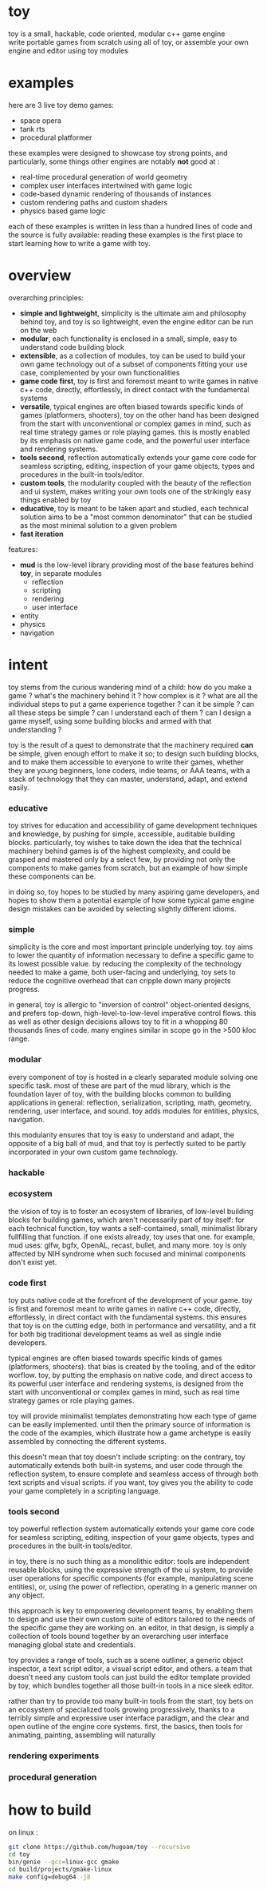 # toy
toy is a small, hackable, code oriented, modular c++ game engine  
write portable games from scratch using all of toy, or assemble your own engine and editor using toy modules

# examples
here are 3 live toy demo games:
- space opera
- tank rts
- procedural platformer

these examples were designed to showcase toy strong points, and particularly, some things other engines are notably **not** good at :
- real-time procedural generation of world geometry
- complex user interfaces intertwined with game logic
- code-based dynamic rendering of thousands of instances
- custom rendering paths and custom shaders
- physics based game logic

each of these examples is written in less than a hundred lines of code and the source is fully available: reading these examples is the first place to start learning how to write a game with toy.

# overview
overarching principles:
- **simple and lightweight**, simplicity is the ultimate aim and philosophy behind toy, and toy is so lightweight, even the engine editor can be run on the web
- **modular**, each functionality is enclosed in a small, simple, easy to understand code building block
- **extensible**, as a collection of modules, toy can be used to build your own game technology out of a subset of components fitting your use case, complemented by your own functionalities
- **game code first**, toy is first and foremost meant to write games in native c++ code, directly, effortlessly, in direct contact with the fundamental systems
- **versatile**, typical engines are often biased towards specific kinds of games (platformers, shooters), toy on the other hand has been designed from the start with unconventional or complex games in mind, such as real time strategy games or role playing games. this is mostly enabled by its emphasis on native game code, and the powerful user interface and rendering systems.
- **tools second**, reflection automatically extends your game core code for seamless scripting, editing, inspection of your game objects, types and procedures in the built-in tools/editor. 
- **custom tools**, the modularity coupled with the beauty of the reflection and ui system, makes writing your own tools one of the strikingly easy things enabled by toy
- **educative**, toy is meant to be taken apart and studied, each technical solution aims to be a "most common denominator" that can be studied as the most minimal solution to a given problem
- **fast iteration**

features:
- **mud** is the low-level library providing most of the base features behind **toy**, in separate modules
  - reflection
  - scripting
  - rendering
  - user interface
- entity
- physics
- navigation

# intent
toy stems from the curious wandering mind of a child: how do you make a game ? what's the machinery behind it ? how complex is it ? what are all the individual steps to put a game experience together ? can it be simple ? can all these steps be simple ? can I understand each of them ? can I design a game myself, using some building blocks and armed with that understanding ?

toy is the result of a quest to demonstrate that the machinery required **can** be simple, given enough effort to make it so; to design such building blocks, and to make them accessible to everyone to write their games, whether they are young beginners, lone coders, indie teams, or AAA teams, with a stack of technology that they can master, understand, adapt, and extend easily.

### educative
toy strives for education and accessibility of game development techniques and knowledge, by pushing for simple, accessible, auditable building blocks. particularly, toy wishes to take down the idea that the technical machinery behind games is of the highest complexity, and could be grasped and mastered only by a select few, by providing not only the components to make games from scratch, but an example of how simple these components can be.

in doing so, toy hopes to be studied by many aspiring game developers, and hopes to show them a potential example of how some typical game engine design mistakes can be avoided by selecting slightly different idioms.

### simple
simplicity is the core and most important principle underlying toy. toy aims to lower the quantity of information necessary to define a specific game to its lowest possible value. by reducing the complexity of the technology needed to make a game, both user-facing and underlying, toy sets to reduce the cognitive overhead that can cripple down many projects progress.

in general, toy is allergic to "inversion of control" object-oriented designs, and prefers top-down, high-level-to-low-level imperative control flows. this as well as other design decisions allows toy to fit in a whopping 80 thousands lines of code. many engines similar in scope go in the >500 kloc range.

### modular
every component of toy is hosted in a clearly separated module solving one specific task. most of these are part of the mud library, which is the foundation layer of toy, with the building blocks common to building applications in general: reflection, serialization, scripting, math, geometry, rendering, user interface, and sound. toy adds modules for entities, physics, navigation.

this modularity ensures that toy is easy to understand and adapt, the opposite of a big ball of mud, and that toy is perfectly suited to be partly incorporated in your own custom game technology.

### hackable

### ecosystem
the vision of toy is to foster an ecosystem of libraries, of low-level building blocks for building games, which aren't necessarily part of toy itself: for each technical function, toy wants a self-contained, small, minimalist library fullfilling that function. if one exists already, toy uses that one. for example, mud uses: glfw, bgfx, OpenAL, recast, bullet, and many more. toy is only affected by NIH syndrome when such focused and minimal components don't exist yet.

### code first
toy puts native code at the forefront of the development of your game. toy is first and foremost meant to write games in native c++ code, directly, effortlessly, in direct contact with the fundamental systems. this ensures that toy is on the cutting edge, both in performance and versatility, and a fit for both big traditional development teams as well as single indie developers.

typical engines are often biased towards specific kinds of games (platformers, shooters). that bias is created by the tooling, and of the editor worflow. toy, by putting the emphasis on native code, and direct access to its powerful user interface and rendering systems, is designed from the start with unconventional or complex games in mind, such as real time strategy games or role playing games. 

toy will provide minimalist templates demonstrating how each type of game can be easily implemented. until then the primary source of information is the code of the examples, which illustrate how a game archetype is easily assembled by connecting the different systems.

this doesn't mean that toy doesn't include scripting: on the contrary, toy automatically extends both built-in systems, and user code through the reflection system, to ensure complete and seamless access of through both text scripts and visual scripts. if you want, toy gives you the ability to code your game completely in a scripting language.

### tools second
toy powerful reflection system automatically extends your game core code for seamless scripting, editing, inspection of your game objects, types and procedures in the built-in tools/editor. 

in toy, there is no such thing as a monolithic editor: tools are independent reusable blocks, using the expressive strength of the ui system, to provide user operations for specific components (for example, manipulating scene entities), or, using the power of reflection, operating in a generic manner on any object.

this approach is key to empowering development teams, by enabling them to design and use their own custom suite of editors tailored to the needs of the specific game they are working on. an editor, in that design, is simply a collection of tools bound together by an overarching user interface managing global state and credentials.

toy provides a range of tools, such as a scene outliner, a generic object inspector, a text script editor, a visual script editor, and others. a team that doesn't need any custom tools can just build the editor template provided by toy, which bundles together all those built-in tools in a nice sleek editor.

rather than try to provide too many built-in tools from the start, toy bets on an ecosystem of specialized tools growing progressively, thanks to a terribly simple and expressive user interface paradigm, and the clear and open outline of the engine core systems. first, the basics, then tools for animating, painting, assembling will naturally 

### rendering experiments

### procedural generation

# how to build

on linux :

```bash
git clone https://github.com/hugoam/toy --recursive
cd toy
bin/genie --gcc=linux-gcc gmake
cd build/projects/gmake-linux
make config=debug64 -j8
```

